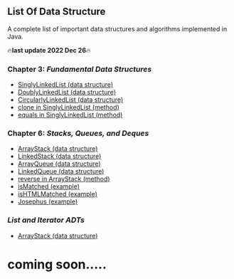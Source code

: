 ## List Of Data Structure
A complete list of important data structures and algorithms implemented in Java.

🔥**last update 2022 Dec 26**🔥

### **Chapter 3**: ***Fundamental Data Structures***
  - [SinglyLinkedList (data structure)](chapter3/Fundamental%20Data%20Structures/SinglyLinkedList.java)
  - [DoublyLinkedList (data structure)](chapter3/Fundamental%20Data%20Structures/DoublyLinkedList.java)
  - [CircularlyLinkedList (data structure)](chapter3/Fundamental%20Data%20Structures/CircularlyLinkedList.java)
  - [clone in SinglyLinkedList (method)](chapter3/Fundamental%20Data%20Structures/clone.java)
  - [equals in SinglyLinkedList (method)](chapter3/Fundamental%20Data%20Structures/equals.java)

### **Chapter 6**: ***Stacks, Queues, and Deques***
  - [ArrayStack (data structure)](Chapter6/Stacks,%20Queues,%20and%20Deques/Stack/ArrayStack.java)
  - [LinkedStack (data structure)](Chapter6/Stacks,%20Queues,%20and%20Deques/LinkedStack/LinkedStack.java)
  - [ArrayQueue (data structure)](Chapter6/Stacks,%20Queues,%20and%20Deques/Queue/ArrayQueue.java)
  - [LinkedQueue (data structure)](Chapter6/Stacks,%20Queues,%20and%20Deques/Queue/LinkedQueue.java)
  - [reverse in ArrayStack (method)](Chapter6/Stacks,%20Queues,%20and%20Deques/reverse.java)
  - [isMatched (example)](Chapter6/Stacks,%20Queues,%20and%20Deques/Examples/isMatched.java)
  - [isHTMLMatched (example)](Chapter6/Stacks,%20Queues,%20and%20Deques/Examples/isHTMLMatched.java)
  - [Josephus (example)](Chapter6/Stacks,%20Queues,%20and%20Deques/Examples/Josephus.java)

### ***List and Iterator ADTs***
  - [ArrayStack (data structure)](Chapter6/Stacks,%20Queues,%20and%20Deques/Stack/ArrayStack.java)
  
# coming soon.....
